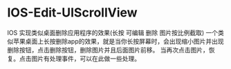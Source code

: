 IOS-Edit-UIScrollView
=====================

 IOS 实现类似桌面删除应用程序的效果(长按 可编辑 删除 图片按比例截取)
一个类似苹果桌面上长按删除app的效果，就是当你长按屏幕时，会出现缩小图片并出现删除按钮，点击删除按钮，删除图片并且后面图片前移。
当再次点击图片，恢复。点击图片有处理事件，可以在此做一些处理。
  
